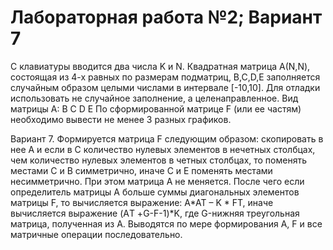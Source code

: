 # Лабораторная работа №2; Вариант 7
С клавиатуры вводится два числа K и N.
Квадратная матрица А(N,N), состоящая из 4-х равных по размерам подматриц, B,C,D,E заполняется
случайным образом целыми числами в интервале [-10,10].
Для отладки использовать не случайное заполнение, а целенаправленное. Вид матрицы А:
B C
D E
По сформированной матрице F (или ее частям) необходимо вывести не менее 3 разных графиков.

Вариант 7.	Формируется матрица F следующим образом: скопировать в нее А и если в С количество нулевых элементов
в нечетных столбцах, чем количество нулевых  элементов в четных столбцах, то поменять местами С и В симметрично, иначе
С и Е поменять местами несимметрично. При этом матрица А не меняется. После чего если определитель матрицы А больше
суммы диагональных элементов матрицы F, то вычисляется выражение: A*AT – K * FТ, иначе вычисляется
выражение (AТ +G-F-1)*K, где G-нижняя треугольная матрица, полученная из А. Выводятся по мере формирования А, F
и все матричные операции последовательно.
